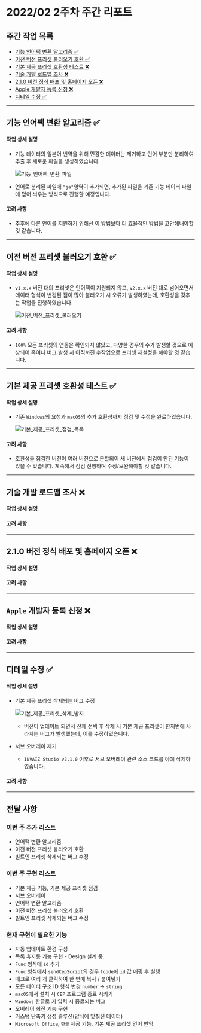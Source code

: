 # 2022/02 2주차 주간 리포트

## 주간 작업 목록

- [기능 언어팩 변환 알고리즘 ✅](#기능-언어팩-변환-알고리즘-)
- [이전 버전 프리셋 불러오기 호환 ✅](#이전-버전-프리셋-불러오기-호환-)
- [기본 제공 프리셋 호환성 테스트 ❌](#기본-제공-프리셋-호환성-테스트-)
- [기술 개발 로드맵 조사 ❌](#기술-개발-로드맵-조사-)
- [2.1.0 버전 정식 배포 및 홈페이지 오픈 ❌](#210-버전-정식-배포-및-홈페이지-오픈-)
- [Apple 개발자 등록 신청 ❌](#apple-개발자-등록-신청-)
- [디테일 수정 ✅](#디테일-수정-)

---

## 기능 언어팩 변환 알고리즘 ✅

#### 작업 상세 설명

- 기능 데이터의 일본어 번역을 위해 민감한 데이터는 제거하고 언어 부분만 분리하여 추출 후 새로운 파일을 생성하였습니다.

  ![기능_언어팩_변환_파일](./assets/기능_언어팩_변환_파일.png)

- 언어로 분리된 파일에 `"ja"`영역이 추가되면, 추가된 파일을 기존 기능 데이터 파일에 덮어 씌우는 방식으로 진행할 예정입니다.

#### 고려 사항

- 추후에 다른 언어를 지원하기 위해선 이 방법보다 더 효율적인 방법을 고안해내야할 것 같습니다.

---

## 이전 버전 프리셋 불러오기 호환 ✅

#### 작업 상세 설명

- `v1.x.x` 버전 대의 프리셋은 언어팩이 지원되지 않고, `v2.x.x` 버전 대로 넘어오면서 데이터 형식이 변경된 점이 많아 불러오기 시 오류가 발생하였는데, 호환성을 갖추는 작업을 진행하였습니다.

  ![이전_버전_프리셋_불러오기](./assets/이전_버전_프리셋_불러오기.gif)

#### 고려 사항

- `100%` 모든 프리셋의 연동은 확인되지 않았고, 다양한 경우의 수가 발생할 것으로 예상되어 혹여나 버그 발생 시 아직까진 수작업으로 프리셋 재설정을 해야할 것 같습니다.

---

## 기본 제공 프리셋 호환성 테스트 ✅

#### 작업 상세 설명

- 기존 `Windows`의 요청과 `macOS`의 추가 호환성까지 점검 및 수정을 완료하였습니다.

  ![기본_제공_프리셋_점검_목록](./assets/기본_제공_프리셋_점검_목록.png)

#### 고려 사항

- 호환성을 점검한 버전이 여러 버전으로 분할되어 새 버전에서 점검이 안된 기능이 있을 수 있습니다. 계속해서 점검 진행하며 수정/보완해야할 것 같습니다.

---

## 기술 개발 로드맵 조사 ❌

#### 작업 상세 설명

#### 고려 사항

---

## 2.1.0 버전 정식 배포 및 홈페이지 오픈 ❌

#### 작업 상세 설명

#### 고려 사항

---

## `Apple` 개발자 등록 신청 ❌

#### 작업 상세 설명

#### 고려 사항

---

## 디테일 수정 ✅

#### 작업 상세 설명

- 기본 제공 프리셋 삭제되는 버그 수정

  ![기본_제공_프리셋_삭제_방지](./assets/기본_제공_프리셋_삭제_방지.gif)

  - 버전이 업데이트 되면서 전체 선택 후 삭제 시 기본 제공 프리셋이 한꺼번에 사라지는 버그가 발생했는데, 이를 수정하였습니다.

- 서브 오버레이 제거

  - `INVAIZ Studio v2.1.0` 이후로 서브 오버레이 관련 소스 코드를 아예 삭제하였습니다.

#### 고려 사항

---

## 전달 사항

### 이번 주 추가 리스트

- 언어팩 변환 알고리즘
- 이전 버전 프리셋 불러오기 호환
- 빌트인 프리셋 삭제되는 버그 수정

### 이번 주 구현 리스트

- 기본 제공 기능, 기본 제공 프리셋 점검
- 서브 오버레이
- 언어팩 변환 알고리즘
- 이전 버전 프리셋 불러오기 호환
- 빌트인 프리셋 삭제되는 버그 수정

### 현재 구현이 필요한 기능

- 자동 업데이트 환경 구성
- 목록 휴지통 기능 구현 - Design 설계 중.
- `Func` 형식에 `id` 추가
- `Func` 형식에서 `sendCepScript`의 경우 `fcode`에 `id` 값 매핑 후 실행
- 매크로 여러 개 클릭하여 한 번에 복사 / 붙여넣기
- 모든 데이터 구조 ID 형식 변경 `number` -> `string`
- `macOS`에서 설치 시 `CEP` 프로그램 종료 시키기
- `Windows` 한글로 키 입력 시 종료되는 버그
- 오버레이 회전 기능 구현
- 커스텀 단축키 생성 솔루션(양식에 맞춰진 데이터)
- `Microsoft Office`, `한글` 제공 기능, 기본 제공 프리셋 언어 번역
